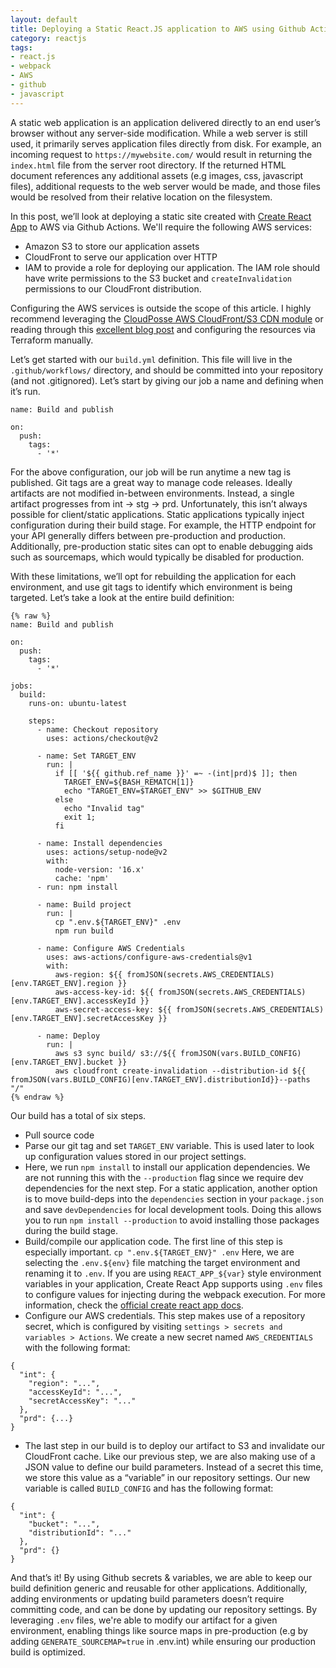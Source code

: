 ```yaml
---
layout: default
title: Deploying a Static React.JS application to AWS using Github Actions
category: reactjs
tags:
- react.js
- webpack
- AWS
- github
- javascript
---
```


A static web application is an application delivered directly to an end user’s browser without any server-side modification. While a web server is still used, it primarily serves application files directly from disk. For example, an incoming request to `https://mywebsite.com/` would result in returning the `index.html` file from the server root directory. If the returned HTML document references any additional assets (e.g images, css, javascript files), additional requests to the web server would be made, and those files would be resolved from their relative location on the filesystem.

In this post, we’ll look at deploying a static site created with [Create React App](https://create-react-app.dev/) to AWS via Github Actions. We'll require the following AWS services:

- Amazon S3 to store our application assets
- CloudFront to serve our application over HTTP
- IAM to provide a role for deploying our application. The IAM role should have write permissions to the S3 bucket and `createInvalidation` permissions to our CloudFront distribution.

Configuring the AWS services is outside the scope of this article. I highly recommend leveraging the [CloudPosse AWS CloudFront/S3 CDN module](https://github.com/cloudposse/terraform-aws-cloudfront-s3-cdn) or reading through this [excellent blog post](https://medium.com/runatlantis/hosting-our-static-site-over-ssl-with-s3-acm-cloudfront-and-terraform-513b799aec0f) and configuring the resources via Terraform manually.

Let’s get started with our `build.yml` definition. This file will live in the `.github/workflows/` directory, and should be committed into your repository (and not .gitignored). Let’s start by giving our job a name and defining when it’s run.

```
name: Build and publish

on:
  push:
    tags:
      - '*'
```

For the above configuration, our job will be run anytime a new tag is published. Git tags are a great way to manage code releases. Ideally artifacts are not modified in-between environments. Instead, a single artifact progresses from int → stg → prd. Unfortunately, this isn’t always possible for client/static applications. Static applications typically inject configuration during their build stage. For example, the HTTP endpoint for your API generally differs between pre-production and production. Additionally, pre-production static sites can opt to enable debugging aids such as sourcemaps, which would typically be disabled for production.

With these limitations, we’ll opt for rebuilding the application for each environment, and use git tags to identify which environment is being targeted. Let’s take a look at the entire build definition:

```
{% raw %}
name: Build and publish

on:
  push:
    tags:
      - '*'

jobs:
  build:
    runs-on: ubuntu-latest

    steps:
      - name: Checkout repository
        uses: actions/checkout@v2

      - name: Set TARGET_ENV
        run: |
          if [[ '${{ github.ref_name }}' =~ -(int|prd)$ ]]; then
            TARGET_ENV=${BASH_REMATCH[1]}
            echo "TARGET_ENV=$TARGET_ENV" >> $GITHUB_ENV
          else
            echo "Invalid tag"
            exit 1;
          fi

      - name: Install dependencies
        uses: actions/setup-node@v2
        with:
          node-version: '16.x'
          cache: 'npm'
      - run: npm install

      - name: Build project
        run: |
          cp ".env.${TARGET_ENV}" .env
          npm run build

      - name: Configure AWS Credentials
        uses: aws-actions/configure-aws-credentials@v1
        with:
          aws-region: ${{ fromJSON(secrets.AWS_CREDENTIALS)[env.TARGET_ENV].region }}
          aws-access-key-id: ${{ fromJSON(secrets.AWS_CREDENTIALS)[env.TARGET_ENV].accessKeyId }}
          aws-secret-access-key: ${{ fromJSON(secrets.AWS_CREDENTIALS)[env.TARGET_ENV].secretAccessKey }}

      - name: Deploy
        run: |
          aws s3 sync build/ s3://${{ fromJSON(vars.BUILD_CONFIG)[env.TARGET_ENV].bucket }}
          aws cloudfront create-invalidation --distribution-id ${{ fromJSON(vars.BUILD_CONFIG)[env.TARGET_ENV].distributionId}}--paths "/"
{% endraw %}
```

Our build has a total of six steps.

- Pull source code
- Parse our git tag and set `TARGET_ENV` variable. This is used later to look up configuration values stored in our project settings.
- Here, we run `npm install` to install our application dependencies. We are not running this with the `--production` flag since we require dev dependencies for the next step. For a static application, another option is to move build-deps into the `dependencies` section in your `package.json` and save `devDependencies` for local development tools. Doing this allows you to run `npm install --production` to avoid installing those packages during the build stage.
- Build/compile our application code. The first line of this step is especially important. `cp ".env.${TARGET_ENV}" .env` Here, we are selecting the `.env.${env}` file matching the target environment and renaming it to `.env`. If you are using `REACT_APP_${var}` style environment variables in your application, Create React App supports using `.env` files to configure values for injecting during the webpack execution. For more information, check the [official create react app docs](https://create-react-app.dev/docs/adding-custom-environment-variables/#what-other-env-files-can-be-used).
- Configure our AWS credentials. This step makes use of a repository secret, which is configured by visiting `settings > secrets and variables > Actions`. We create a new secret named `AWS_CREDENTIALS` with the following format:

```
{
  "int": {
    "region": "...",
    "accessKeyId": "...",
    "secretAccessKey": "..."
  },
  "prd": {...}
}
```

- The last step in our build is to deploy our artifact to S3 and invalidate our CloudFront cache. Like our previous step, we are also making use of a JSON value to define our build parameters. Instead of a secret this time, we store this value as a “variable” in our repository settings. Our new variable is called `BUILD_CONFIG` and has the following format:

```
{
  "int": {
    "bucket": "...",
    "distributionId": "..."
  },
  "prd": {}
}
```

And that’s it! By using Github secrets & variables, we are able to keep our build definition generic and reusable for other applications. Additionally, adding environments or updating build parameters doesn’t require committing code, and can be done by updating our repository settings. By leveraging `.env` files, we're able to modify our artifact for a given environment, enabling things like source maps in pre-production (e.g by adding `GENERATE_SOURCEMAP=true` in .env.int) while ensuring our production build is optimized.
